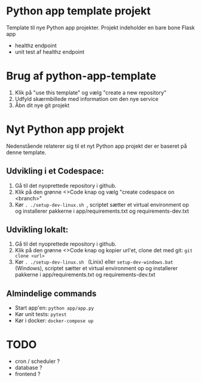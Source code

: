 # Python app template projekt
Template til nye Python app projekter.
Projekt indeholder en bare bone Flask app
* healthz endpoint
* unit test af healthz endpoint

# Brug af python-app-template
1. Klik på "use this template" og vælg "create a new repository"
2. Udfyld skærmbillede med information om den nye service
3. Åbn dit nye git projekt

# Nyt Python app projekt
Nedenstående relaterer sig til et nyt Python app projekt der er baseret på denne template.

## Udvikling i et Codespace:
1. Gå til det nyoprettede repository i github.
2. Klik på den grønne <>Code knap og vælg "create codespace on \<branch>"
3. Kør ```. ./setup-dev-linux.sh ```, scriptet sætter et virtual environment op og installerer pakkerne i app/requirements.txt og requirements-dev.txt

## Udvikling lokalt:
1. Gå til det nyoprettede repository i github.
2. Klik på den grønne <>Code knap og kopier url'et, clone det med git: ```git clone <url>```
3. Kør ```. ./setup-dev-linux.sh ``` (Linix) eller ```setup-dev-windows.bat``` (Windows), scriptet sætter et virtual environment op og installerer pakkerne i app/requirements.txt og requirements-dev.txt

## Almindelige commands
* Start app'en:  ```python app/app.py```
* Kør unit tests: ```pytest```
* Kør i docker: ```docker-compose up```

# TODO
* cron / scheduler ?
* database ?
* frontend ?